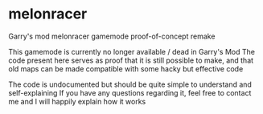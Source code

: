 # melonracer
Garry's mod melonracer gamemode proof-of-concept remake

This gamemode is currently no longer available / dead in Garry's Mod
The code present here serves as proof that it is still possible to make, and that old maps can be made compatible with some hacky but effective code

The code is undocumented but should be quite simple to understand and self-explaining
If you have any questions regarding it, feel free to contact me and I will happily explain how it works
